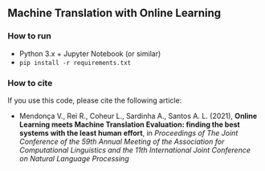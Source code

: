 ## Machine Translation with Online Learning


### How to run

- Python 3.x + Jupyter Notebook (or similar)
- `pip install -r requirements.txt`


### How to cite

If you use this code, please cite the following article:

- Mendonça V., Rei R., Coheur L., Sardinha A., Santos A. L. (2021), **Online Learning meets Machine Translation Evaluation: finding the best systems with the least human effort**, in *Proceedings of The Joint Conference of the 59th Annual Meeting of the Association for Computational Linguistics and the 11th International Joint Conference on Natural Language Processing*
